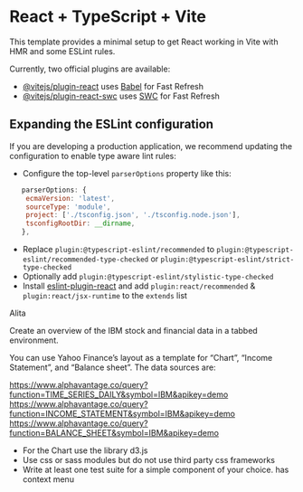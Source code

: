 # React + TypeScript + Vite

This template provides a minimal setup to get React working in Vite with HMR and some ESLint rules.

Currently, two official plugins are available:

- [@vitejs/plugin-react](https://github.com/vitejs/vite-plugin-react/blob/main/packages/plugin-react/README.md) uses [Babel](https://babeljs.io/) for Fast Refresh
- [@vitejs/plugin-react-swc](https://github.com/vitejs/vite-plugin-react-swc) uses [SWC](https://swc.rs/) for Fast Refresh

## Expanding the ESLint configuration

If you are developing a production application, we recommend updating the configuration to enable type aware lint rules:

- Configure the top-level `parserOptions` property like this:

```js
   parserOptions: {
    ecmaVersion: 'latest',
    sourceType: 'module',
    project: ['./tsconfig.json', './tsconfig.node.json'],
    tsconfigRootDir: __dirname,
   },
```

- Replace `plugin:@typescript-eslint/recommended` to `plugin:@typescript-eslint/recommended-type-checked` or `plugin:@typescript-eslint/strict-type-checked`
- Optionally add `plugin:@typescript-eslint/stylistic-type-checked`
- Install [eslint-plugin-react](https://github.com/jsx-eslint/eslint-plugin-react) and add `plugin:react/recommended` & `plugin:react/jsx-runtime` to the `extends` list



Alita

Create an overview of the IBM stock and financial data in a tabbed environment.

You can use Yahoo Finance’s layout as a template for “Chart”, “Income Statement”, and “Balance sheet”. The data sources are:

https://www.alphavantage.co/query?function=TIME_SERIES_DAILY&symbol=IBM&apikey=demo
https://www.alphavantage.co/query?function=INCOME_STATEMENT&symbol=IBM&apikey=demo
https://www.alphavantage.co/query?function=BALANCE_SHEET&symbol=IBM&apikey=demo

- For the Chart use the library d3.js
- Use css or sass modules but do not use third party css frameworks
- Write at least one test suite for a simple component of your choice.
  has context menu
